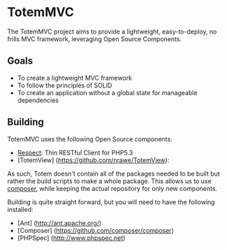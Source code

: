 # TotemMVC

The TotemMVC project aims to provide a lightweight, easy-to-deploy, no frills MVC framework, leveraging Open Source Components.

Goals
------------

 - To create a lightweight MVC framework
 - To follow the principles of SOLID
 - To create an application without a global state for manageable dependencies


Building
-------------

TotemMVC uses the following Open Source components:

 - [Respect](https://github.com/Respect/Rest): Thin RESTful Client for PHP5.3
 - [TotemView] (https://github.com/nrawe/TotemView): 

As such, Totem doesn't contain all of the packages needed to be built but rather the build scripts to make a whole package. This allows us to use [composer](https://github.com/composer/composer), while keeping the actual repository for only new components.

Building is quite straight forward, but you will need to have the following installed:

 - [Ant] (http://ant.apache.org/)
 - [Composer] (https://github.com/composer/composer)
 - [PHPSpec] (http://www.phpspec.net)

